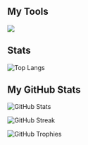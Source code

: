 ## My Tools
<img src="https://skillicons.dev/icons?i=typescript,react,cs,cpp,c,python,java,scala,azure,unity" />

## Stats

![Top Langs](https://github-readme-stats.vercel.app/api/top-langs/?username=jimmyadkins&layout=compact&langs_count=10&theme=dark)

## My GitHub Stats

![GitHub Stats](https://github-readme-stats.vercel.app/api?username=jimmyadkins&show_icons=true&theme=dark&count_private=true)

![GitHub Streak](https://github-readme-streak-stats.herokuapp.com/?user=jimmyadkins&theme=dark)

![GitHub Trophies](https://github-profile-trophy.vercel.app/?username=jimmyadkins&theme=darkhub)

<!--
**jimmyadkins/jimmyadkins** is a ✨ _special_ ✨ repository because its `README.md` (this file) appears on your GitHub profile.

Here are some ideas to get you started:

- 🔭 I’m currently working on ...
- 🌱 I’m currently learning ...
- 👯 I’m looking to collaborate on ...
- 🤔 I’m looking for help with ...
- 💬 Ask me about ...
- 📫 How to reach me: ...
- 😄 Pronouns: ...
- ⚡ Fun fact: ...
-->
